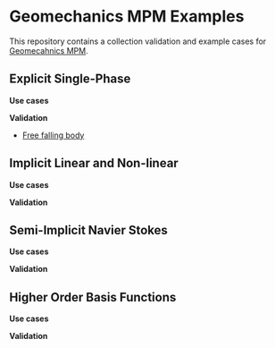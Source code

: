 # Geomechanics MPM Examples

This repository contains a collection validation and example cases for [Geomecahnics MPM](https://github.com/geomechanics/mpm). 


## Explicit Single-Phase

**Use cases**

**Validation**
* [Free falling body](https://github.com/geomechanics/mpm-examples/blob/main/explicit_single_phase/validation/free_falling_body/README.md)

## Implicit Linear and Non-linear

**Use cases**

**Validation**

## Semi-Implicit Navier Stokes

**Use cases**

**Validation**

## Higher Order Basis Functions

**Use cases**

**Validation**
